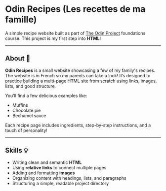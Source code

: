 # Odin Recipes (Les recettes de ma famille)

A simple recipe website built as part of [The Odin Project](https://www.theodinproject.com/) foundations course. This project is my first step into **HTML**!

---

## About 🍳

**Odin Recipes** is a small website showcasing a few of my family's recipes. The website is in French so my parents can take a look! 
It’s designed to practice building a multi-page HTML site from scratch using links, images, lists, and good structure.  

You’ll find a few delicious examples like:
- Muffins 
- Chocolate pie 
- Bechamel sauce 

Each recipe page includes ingredients, step-by-step instructions, and a touch of personality!

---

## Skills 💡

- Writing clean and semantic **HTML**  
- Using **relative links** to connect multiple pages  
- Adding and formatting **images**  
- Organizing content with headings, lists, and paragraphs  
- Structuring a simple, readable project directory  
